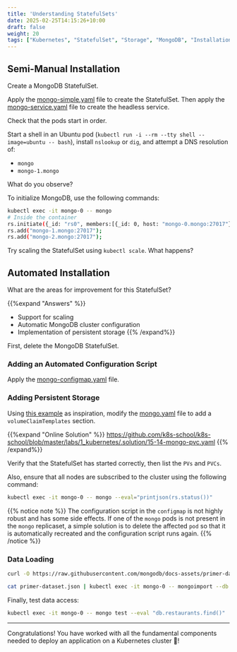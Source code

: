 ```yaml
---
title: 'Understanding StatefulSets'
date: 2025-02-25T14:15:26+10:00
draft: false
weight: 20
tags: ["Kubernetes", "StatefulSet", "Storage", "MongoDB", "Installation", "CKA"]
---
```


## Semi-Manual Installation

Create a MongoDB StatefulSet.

Apply the [mongo-simple.yaml](https://github.com/k8s-school/k8s-school/blob/master/labs/1_kubernetes/15-10-mongo-simple.yaml) file to create the StatefulSet.
Then apply the [mongo-service.yaml](https://github.com/k8s-school/k8s-school/blob/master/labs/1_kubernetes/15-11-mongo-service.yaml) file to create the headless service.

Check that the pods start in order.

Start a shell in an Ubuntu pod (`kubectl run -i --rm --tty shell --image=ubuntu -- bash`), install `nslookup` or `dig`, and attempt a DNS resolution of:

* `mongo`
* `mongo-1.mongo`

What do you observe?

To initialize MongoDB, use the following commands:

```bash
kubectl exec -it mongo-0 -- mongo
# Inside the container
rs.initiate({_id: "rs0", members:[{_id: 0, host: "mongo-0.mongo:27017"}]});
rs.add("mongo-1.mongo:27017");
rs.add("mongo-2.mongo:27017");
```

Try scaling the StatefulSet using `kubectl scale`. What happens?

## Automated Installation

What are the areas for improvement for this StatefulSet?

{{%expand "Answers" %}}
- Support for scaling
- Automatic MongoDB cluster configuration
- Implementation of persistent storage
{{% /expand%}}

First, delete the MongoDB StatefulSet.

### Adding an Automated Configuration Script

Apply the [mongo-configmap.yaml](https://github.com/k8s-school/k8s-school/blob/master/labs/1_kubernetes/15-12-mongo-configmap.yaml) file.

### Adding Persistent Storage

Using [this example](https://kubernetes.io/docs/concepts/workloads/controllers/statefulset/#components) as inspiration, modify the [mongo.yaml](https://github.com/k8s-school/k8s-school/blob/master/labs/1_kubernetes/15-13-mongo.yaml) file to add a `volumeClaimTemplates` section.

{{%expand "Online Solution" %}}
https://github.com/k8s-school/k8s-school/blob/master/labs/1_kubernetes/.solution/15-14-mongo-pvc.yaml
{{% /expand%}}

Verify that the StatefulSet has started correctly, then list the `PVs` and `PVCs`.

Also, ensure that all nodes are subscribed to the cluster using the following command:

```bash
kubectl exec -it mongo-0 -- mongo --eval="printjson(rs.status())"
```

{{% notice note %}}
The configuration script in the `configmap` is not highly robust and has some side effects.
If one of the `mongo` pods is not present in the `mongo` replicaset, a simple solution is to delete the affected `pod` so that it is automatically recreated and the configuration script runs again.
{{% /notice %}}

### Data Loading

```bash
curl -O https://raw.githubusercontent.com/mongodb/docs-assets/primer-dataset/primer-dataset.json

cat primer-dataset.json | kubectl exec -it mongo-0 -- mongoimport --db test --collection restaurants --drop
```

Finally, test data access:

```bash
kubectl exec -it mongo-0 -- mongo test --eval "db.restaurants.find()"
```

---

Congratulations! You have worked with all the fundamental components needed to deploy an application on a Kubernetes cluster 🚀!

